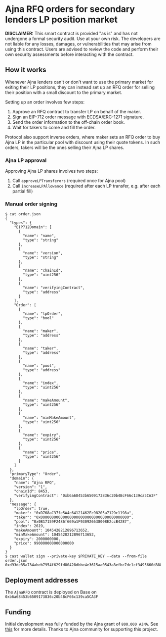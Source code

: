 # Ajna RFQ orders for secondary lenders LP position market

**DISCLAIMER:** This smart contract is provided "as is" and has not undergone a formal security audit. Use at your own
risk. The developers are not liable for any losses, damages, or vulnerabilities that may arise from using this contract.
Users are advised to review the code and perform their own security assessments before interacting with the contract.

## How it works

Whenever Ajna lenders can't or don't want to use the primary market for exiting their LP positions, they can instead set
up an RFQ order for selling their position with a small discount to the primary market.

Setting up an order involves few steps:

1. Approve an RFQ contract to transfer LP on behalf of the maker.
2. Sign an EIP-712 order message with ECDSA/ERC-1271 signature.
3. Send the order information to the off-chain order book.
4. Wait for takers to come and fill the order.

Protocol also support inverse orders, where maker sets an RFQ order to buy Ajna LP in the particular pool with discount
using their quote tokens. In such orders, takers will be the ones selling their Ajna LP shares.

### Ajna LP approval

Approving Ajna LP shares involves two steps:
1. Call `approveLPTransferors` (required once for Ajna pool)
2. Call `increaseLPAllowance` (required after each LP transfer, e.g. after each partial fill)

### Manual order signing

```shell
$ cat order.json
{
  "types": {
    "EIP712Domain": [
      {
        "name": "name",
        "type": "string"
      },
      {
        "name": "version",
        "type": "string"
      },
      {
        "name": "chainId",
        "type": "uint256"
      },
      {
        "name": "verifyingContract",
        "type": "address"
      }
    ],
    "Order": [
      {
        "name": "lpOrder",
        "type": "bool"
      },
      {
        "name": "maker",
        "type": "address"
      },
      {
        "name": "taker",
        "type": "address"
      },
      {
        "name": "pool",
        "type": "address"
      },
      {
        "name": "index",
        "type": "uint256"
      },
      {
        "name": "makeAmount",
        "type": "uint256"
      },
      {
        "name": "minMakeAmount",
        "type": "uint256"
      },
      {
        "name": "expiry",
        "type": "uint256"
      },
      {
        "name": "price",
        "type": "uint256"
      }
    ]
  },
  "primaryType": "Order",
  "domain": {
    "name": "Ajna RFQ",
    "version": "1",
    "chainId": 8453,
    "verifyingContract": "0xb6a68453b6509173836c20b4BcF66c139ca5CA3F"
  },
  "message": {
    "lpOrder": true,
    "maker": "0xD768aC37fe5A4c64121462Fc98205a7129c1198a",
    "taker": "0x0000000000000000000000000000000000000000",
    "pool": "0x0B17159F2486f669a1F930926638008E2ccB4287",
    "index": 2619,
    "makeAmount": 1045428212896713652,
    "minMakeAmount": 1045428212896713652,
    "expiry": 2000000000,
    "price": 990000000000000000
  }
}
$ cast wallet sign --private-key $PRIVATE_KEY --data --from-file order.json
0xd93de85a734abeb7954f629fd80428dbbe4e3615aa0543a8efbc7dc1cf3495660d8882562562c67d33d96718779e9368c3eb7b20dcc54747abe2ceb20bd204bf1b
```

## Deployment addresses

The `AjnaRFQ` contract is deployed on Base on `0xb6a68453b6509173836c20b4BcF66c139ca5CA3F`

## Funding

Initial development was fully funded by the Ajna grant of `800,000 AJNA`.
See [this](https://forum.ajna.finance/t/secondary-on-chain-market-for-ajna-lenders/235) for more details.
Thanks to Ajna community for supporting this project.